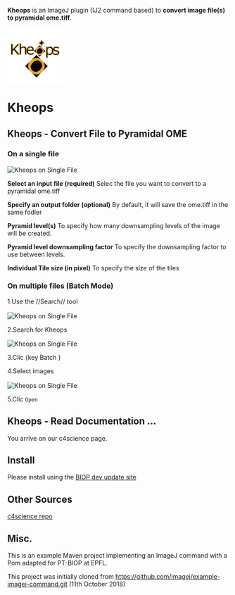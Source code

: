 

**Kheops** is an ImageJ plugin (IJ2 command based) to **convert image file(s) to pyramidal ome.tiff**. 

<img src="https://github.com/BIOP/ijp-kheops/raw/master/images/0-kheops_logo.png" title="Kheops" width="25%" align="center">

# Kheops

##  Kheops - Convert File to Pyramidal OME

### On a single file  
 
<img src="https://github.com/BIOP/ijp-kheops/images/1-image_single_file.png" title="Kheops on Single File" width="25%" align="center">


**Select an input file (required)**
Selec the file you want to convert to a pyramidal ome.tiff 

**Specify an output folder (optional)**
By default, it will save the ome.tiff in the same fodler 

**Pyramid level(s)**
To specify how many downsampling levels of the image will be created.

**Pyramid level downsampling factor**
To specify the downsampling factor to use between levels.

**Individual Tile size (in pixel)**
To specify the size of the tiles

### On multiple files (Batch Mode) </h3> 

1.Use the //Search// tool

<img src="https://github.com/BIOP/ijp-kheops/images/2-image_fiji_main.png" title="Kheops on Single File" width="25%" align="center">


2.Search for Kheops

<img src="https://github.com/BIOP/ijp-kheops/images/3-image_multi_files.png" title="Kheops on Single File" width="25%" align="center">


3.Clic {key Batch }

4.Select images

<img src="https://github.com/BIOP/ijp-kheops/images/4-image_multi_select.png.png" title="Kheops on Single File" width="25%" align="center">


5.Clic  `Open`


## Kheops - Read Documentation ...
You arrive on our c4science page.

## Install

Please install using the [BIOP dev update site ](https://c4science.ch/w/bioimaging_and_optics_platform_biop/image-processing/imagej_tools/update-site/)


<h2> Other Sources </h2> 

[c4science repo](https://c4science.ch/source/ijp-kheops/)


## Misc.

This is an example Maven project implementing an ImageJ command with a Pom adapted for PT-BIOP at EPFL.

This project was initially cloned from https://github.com/imagej/example-imagej-command.git (11th October 2018)


